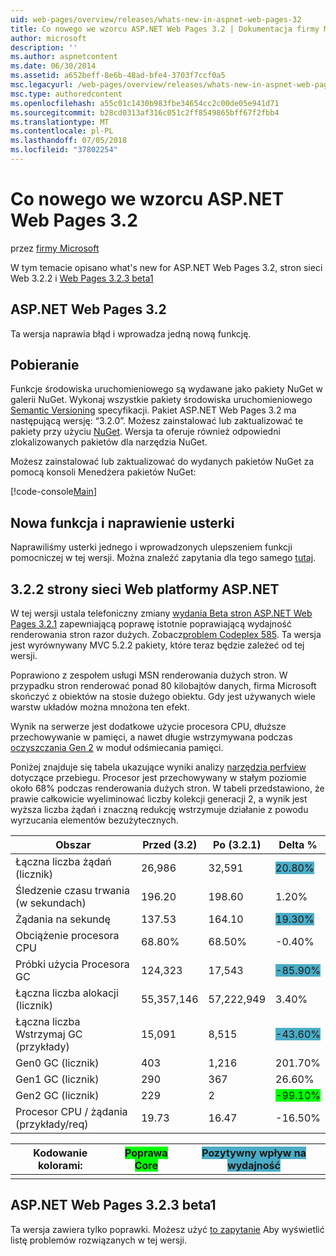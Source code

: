 ```yaml
---
uid: web-pages/overview/releases/whats-new-in-aspnet-web-pages-32
title: Co nowego we wzorcu ASP.NET Web Pages 3.2 | Dokumentacja firmy Microsoft
author: microsoft
description: ''
ms.author: aspnetcontent
ms.date: 06/30/2014
ms.assetid: a652beff-8e6b-48ad-bfe4-3703f7ccf0a5
msc.legacyurl: /web-pages/overview/releases/whats-new-in-aspnet-web-pages-32
msc.type: authoredcontent
ms.openlocfilehash: a55c01c1430b983fbe34654cc2c00de05e941d71
ms.sourcegitcommit: b28cd0313af316c051c2ff8549865bff67f2fbb4
ms.translationtype: MT
ms.contentlocale: pl-PL
ms.lasthandoff: 07/05/2018
ms.locfileid: "37802254"
---
```

<a name="whats-new-in-aspnet-web-pages-32"></a>Co nowego we wzorcu ASP.NET Web Pages 3.2
====================
przez [firmy Microsoft](https://github.com/microsoft)

W tym temacie opisano what's new for ASP.NET Web Pages 3.2, stron sieci Web 3.2.2 i [Web Pages 3.2.3 beta1](https://blogs.msdn.com/b/webdev/archive/2014/12/17/asp-net-mvc-5-2-3-web-pages-5-2-3-and-web-api-5-2-3-beta-releases.aspx)

## <a name="aspnet-web-pages-32"></a>ASP.NET Web Pages 3.2

Ta wersja naprawia błąd i wprowadza jedną nową funkcję.

## <a name="download"></a>Pobieranie

Funkcje środowiska uruchomieniowego są wydawane jako pakiety NuGet w galerii NuGet. Wykonaj wszystkie pakiety środowiska uruchomieniowego [Semantic Versioning](http://semver.org/) specyfikacji. Pakiet ASP.NET Web Pages 3.2 ma następującą wersję: &ldquo;3.2.0&rdquo;. Możesz zainstalować lub zaktualizować te pakiety przy użyciu [NuGet](http://www.nuget.org/packages/Microsoft.AspNet.WebPages/). Wersja ta oferuje również odpowiedni zlokalizowanych pakietów dla narzędzia NuGet.

Możesz zainstalować lub zaktualizować do wydanych pakietów NuGet za pomocą konsoli Menedżera pakietów NuGet:

[!code-console[Main](whats-new-in-aspnet-web-pages-32/samples/sample1.cmd)]

## <a name="new-feature-and-bug-fix"></a>Nowa funkcja i naprawienie usterki

Naprawiliśmy usterki jednego i wprowadzonych ulepszeniem funkcji pomocniczej w tej wersji. Można znaleźć zapytania dla tego samego [tutaj](https://aspnetwebstack.codeplex.com/workitem/list/advanced?keyword=&amp;status=Closed&amp;type=All&amp;priority=All&amp;release=v5.2%20RC|v5.2%20RTM&amp;assignedTo=All&amp;component=Web%20Pages%2FRazor&amp;sortField=Id&amp;sortDirection=Descending&amp;page=0&amp;reasonClosed=Fixed).

## <a name="aspnet-web-pages-322"></a>3.2.2 strony sieci Web platformy ASP.NET

W tej wersji ustala telefoniczny zmiany [wydania Beta stron ASP.NET Web Pages 3.2.1](https://blogs.msdn.com/b/webdev/archive/2014/07/28/announcing-the-beta-release-of-web-pages-3-2-1.aspx) zapewniającą poprawę istotnie poprawiającą wydajność renderowania stron razor dużych. Zobacz[problem Codeplex 585](https://aspnetwebstack.codeplex.com/workitem/585). Ta wersja jest wyrównywany MVC 5.2.2 pakiety, które teraz będzie zależeć od tej wersji.

Poprawiono z zespołem usługi MSN renderowania dużych stron. W przypadku stron renderować ponad 80 kilobajtów danych, firma Microsoft skończyć z obiektów na stosie dużego obiektu. Gdy jest używanych wiele warstw układów można mnożona ten efekt.

Wynik na serwerze jest dodatkowe użycie procesora CPU, dłuższe przechowywanie w pamięci, a nawet długie wstrzymywana podczas [oczyszczania Gen 2](https://msdn.microsoft.com/en-us/library/ms973837.aspx) w moduł odśmiecania pamięci.

Poniżej znajduje się tabela ukazujące wyniki analizy [narzędzia perfview](https://channel9.msdn.com/Series/PerfView-Tutorial) dotyczące przebiegu. Procesor jest przechowywany w stałym poziomie około 68% podczas renderowania dużych stron. W tabeli przedstawiono, że prawie całkowicie wyeliminować liczby kolekcji generacji 2, a wynik jest wyższa liczba żądań i znaczną redukcję wstrzymuje działanie z powodu wyrzucania elementów bezużytecznych.

| **Obszar** | **Przed (3.2)** | **Po (3.2.1)** | **Delta %** |
| --- | --- | --- | --- |
| Łączna liczba żądań (licznik) | 26,986 | 32,591 | <font style="background-color: #4bacc6">20.80%</font> |
| Śledzenie czasu trwania (w sekundach) | 196.20 | 198.60 | 1.20% |
| Żądania na sekundę | 137.53 | 164.10 | <font style="background-color: #4bacc6">19.30%</font> |
| Obciążenie procesora CPU | 68.80% | 68.50% |  -0.40% |
| Próbki użycia Procesora GC | 124,323 | 17,543 | <font style="background-color: #4bacc6">-85.90%</font> |
| Łączna liczba alokacji (licznik) | 55,357,146 | 57,222,949 | 3.40% |
| Łączna liczba Wstrzymaj GC (przykłady) | 15,091 | 8,515 | <font style="background-color: #4bacc6">-43.60%</font> |
| Gen0 GC (licznik) | 403 | 1,216 | 201.70% |
| Gen1 GC (licznik) | 290 | 367 | 26.60% |
| Gen2 GC (licznik) | 229 | 2 | <font style="background-color: #00ff00">-99.10%</font> |
| Procesor CPU / żądania (przykłady/req) | 19.73 | 16.47 | -16.50% |

| Kodowanie kolorami: | <font style="background-color: #00ff00">Poprawa Core</font> | <font style="background-color: #4bacc6">Pozytywny wpływ na wydajność</font> |
|---------------|-----------------------------------------------------------------|-------------------------------------------------------------------------------|
|               |                                                                 |                                                                               |

## <a name="aspnet-web-pages-323-beta1"></a>ASP.NET Web Pages 3.2.3 beta1

Ta wersja zawiera tylko poprawki. Możesz użyć [to zapytanie](https://aspnetwebstack.codeplex.com/workitem/list/advanced?keyword=&amp;status=Closed&amp;type=All&amp;priority=All&amp;release=v5.2.3%20Beta&amp;assignedTo=All&amp;component=Web%20Pages%2FRazor&amp;sortField=LastUpdatedDate&amp;sortDirection=Descending&amp;page=0&amp;reasonClosed=Fixed) Aby wyświetlić listę problemów rozwiązanych w tej wersji.
